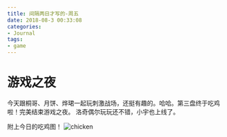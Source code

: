 ```yaml
---
title: 间隔两日才写的-周五 
date: 2018-08-3 00:33:08
categories:
- Journal
tags:
- game
---
```

# 游戏之夜
今天跟桐哥、月饼、烨珺一起玩刺激战场，还挺有趣的。哈哈。第三盘终于吃鸡啦！完美结束游戏之夜。
洛奇偶尔玩玩还不错，小宇也上线了。

附上今日的吃鸡图！
![chicken]()